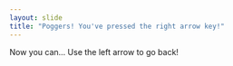 ```yaml
---
layout: slide
title: "Poggers! You've pressed the right arrow key!"
---
```

Now you can...
Use the left arrow to go back!
